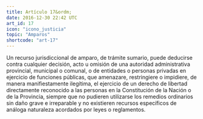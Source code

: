 ```yaml
---
title: Artículo 17&ordm;
date: 2016-12-30 22:42 UTC
art_id: 17
icon: "icono_justicia"
topic: "Amparos"
shortcode: "art-17"
---
```

Un recurso jurisdiccional de amparo, de trámite sumario, puede deducirse contra cualquier decisión, acto u omisión de una autoridad administrativa provincial, municipal o comunal, o de entidades o personas privadas en ejercicio de funciones públicas, que amenazare, restringiere o impidiere, de manera manifiestamente ilegítima, el ejercicio de un derecho de libertad directamente reconocido a las personas en la Constitución de la Nación o de la Provincia, siempre que no pudieren utilizarse los remedios ordinarios sin daño grave e irreparable y no existieren recursos específicos de análoga naturaleza acordados por leyes o reglamentos.

